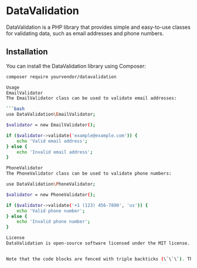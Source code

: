 # DataValidation

DataValidation is a PHP library that provides simple and easy-to-use classes for validating data, such as email addresses and phone numbers.

## Installation

You can install the DataValidation library using Composer:

```bash
composer require yourvendor/datavalidation

Usage
EmailValidator
The EmailValidator class can be used to validate email addresses:

```bash
use DataValidation\EmailValidator;

$validator = new EmailValidator();

if ($validator->validate('example@example.com')) {
    echo 'Valid email address';
} else {
    echo 'Invalid email address';
}

PhoneValidator
The PhoneValidator class can be used to validate phone numbers:

use DataValidation\PhoneValidator;

$validator = new PhoneValidator();

if ($validator->validate('+1 (123) 456-7890', 'us')) {
    echo 'Valid phone number';
} else {
    echo 'Invalid phone number';
}

License
DataValidation is open-source software licensed under the MIT license.


Note that the code blocks are fenced with triple backticks (\`\`\`). This tells Markdown to format the enclosed text as code.

